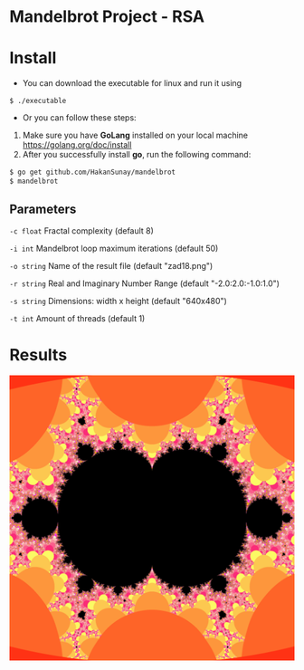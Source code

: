 # Mandelbrot Project - RSA 
# Install
* You can download the executable for linux
and run it using
```
$ ./executable
```
* Or you can follow these steps:
1) Make sure you have **GoLang** installed on your local machine
   https://golang.org/doc/install
2) After you successfully install **go**, run the following command:
```
$ go get github.com/HakanSunay/mandelbrot
$ mandelbrot
```

## Parameters
  `-c float`
    	Fractal complexity (default 8)
    	
  `-i int`
    	Mandelbrot loop maximum iterations (default 50)
  
  `-o string`
    	Name of the result file (default "zad18.png")
  
  `-r string`
    	Real and Imaginary Number Range (default "-2.0:2.0:-1.0:1.0")
  
  `-s string`
    	Dimensions: width x height (default "640x480")
  
  `-t int`
    	Amount of threads (default 1)

# Results
![](https://github.com/HakanSunay/mandelbrot/blob/master/results/images/2048.png)
